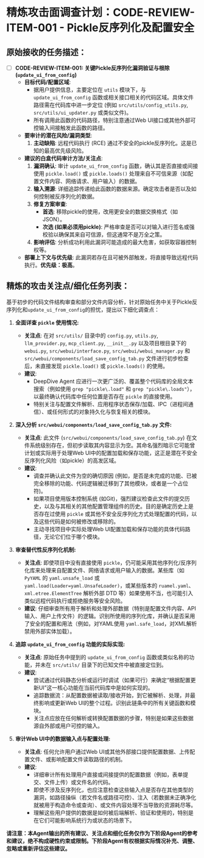 # 精炼攻击面调查计划：CODE-REVIEW-ITEM-001 - Pickle反序列化及配置安全

## 原始接收的任务描述：

- [ ] **CODE-REVIEW-ITEM-001: 关键Pickle反序列化漏洞验证与根除 (`update_ui_from_config`)**
    *   **目标代码/配置区域**:
        *   据用户提供信息，主要定位在 `utils` 模块下，与 `update_ui_from_config` 函数或相关接口相关的代码区域。具体文件路径需在代码库中进一步定位 (例如 `src/utils/config_utils.py`, `src/utils/ui_updater.py` 或类似文件)。
        *   所有调用此函数的代码路径，特别注意通过Web UI接口或其他外部可控输入间接触发此函数的路径。
    *   **要审计的潜在风险/漏洞类型**:
        1.  **主动缺陷**: 远程代码执行 (RCE) 通过不安全的pickle反序列化。这是已知的最高优先级风险。
    *   **建议的白盒代码审计方法/关注点**:
        1.  **漏洞确认**: 审计 `update_ui_from_config` 函数，确认其是否直接或间接使用 `pickle.load()` 或 `pickle.loads()` 处理来自不可信来源（如配置文件内容、网络请求、用户输入）的数据。
        2.  **输入溯源**: 详细追踪传递给此函数的数据来源。确定攻击者是否以及如何控制被反序列化的数据。
        3.  **修复方案审查**:
            *   **首选**: 移除pickle的使用，改用更安全的数据交换格式（如JSON）。
            *   **次选 (如果必须用pickle)**: 严格审查是否可以对输入进行签名或强校验以确保其来自可信源，但这通常不是万全之策。
        4.  **影响评估**: 分析成功利用此漏洞可能造成的最大危害，如获取容器控制权等。
    *   **部署上下文与优先级**: 此漏洞若存在且可被外部触发，将直接导致远程代码执行。**优先级：极高**。

## 精炼的攻击关注点/细化任务列表：

基于初步的代码文件结构审查和部分文件内容分析，针对原始任务中关于Pickle反序列化和`update_ui_from_config`的担忧，提出以下细化调查点：

1.  **全面详查 `pickle` 使用情况:**
    *   **关注点**: 在对 `src/utils/` 目录中的 `config.py`, `utils.py`, `llm_provider.py`, `mcp_client.py`, `__init__.py` 以及项目根目录下的 `webui.py`, `src/webui/interface.py`, `src/webui/webui_manager.py` 和 `src/webui/components/load_save_config_tab.py` 文件进行初步检查后，未直接发现 `pickle.load()` 或 `pickle.loads()` 的使用。
    *   **建议**:
        *   DeepDive Agent 应进行一次更广泛的、覆盖整个代码库的全局文本搜索（例如使用 `grep "pickle\.load"` 和 `grep "pickle\.loads"`），以最终确认代码库中任何位置是否存在 `pickle` 的直接使用。
        *   特别关注与配置文件解析、应用程序状态保存/加载、IPC（进程间通信）、或任何形式的对象持久化与恢复相关的模块。

2.  **深入分析 `src/webui/components/load_save_config_tab.py` 文件:**
    *   **关注点**: 此文件 (`src/webui/components/load_save_config_tab.py`) 在文件系统级别存在，但初步读取其内容显示为空。其命名强烈暗示它可能曾计划或实际用于处理Web UI中的配置加载和保存功能，这正是潜在不安全反序列化风险（如pickle）的高发区域。
    *   **建议**:
        *   调查并确认此文件为空的确切原因 (例如，是否是未完成的功能、已被完全移除的功能、代码逻辑被迁移到了其他模块，或者是一个占位符)。
        *   如果项目使用版本控制系统 (如Git)，强烈建议检查此文件的提交历史，以及与其相关的其他配置管理组件的历史。目的是确定历史上是否存在过使用 `pickle` 或其他不安全反序列化方式处理配置的代码，以及这些代码是如何被修改或移除的。
        *   主动寻找项目中实际处理Web UI配置加载和保存功能的具体代码路径，无论它们位于哪个模块。

3.  **审查替代性反序列化机制:**
    *   **关注点**: 即使项目中没有直接使用 `pickle`，仍可能采用其他序列化/反序列化库来处理来自配置文件、网络请求或用户输入的数据。某些库（如 `PyYAML` 的 `yaml.unsafe_load` 或 `yaml.load(Loader=yaml.UnsafeLoader)`，或某些版本的 `ruamel.yaml`、`xml.etree.ElementTree` 解析外部 DTD 等）如果使用不当，也可能引入类似远程代码执行或拒绝服务等安全风险。
    *   **建议**: 仔细审查所有用于解析和处理外部数据（特别是配置文件内容、API输入、用户上传文件）的逻辑。识别所使用的序列化库，并确认是否采用了安全的配置和用法（例如，对YAML使用 `yaml.safe_load`，对XML解析禁用外部实体加载）。

4.  **追踪 `update_ui_from_config` 功能的实际实现:**
    *   **关注点**: 原始任务中提到的 `update_ui_from_config` 函数或类似名称的功能，并未在 `src/utils/` 目录下的已知文件中被直接定位到。
    *   **建议**:
        *   尝试通过代码静态分析或运行时调试（如果可行）来确定“根据配置更新UI”这一核心功能在当前代码库中是如何实现的。
        *   追踪数据流：从配置数据被读取/接收开始，到它被解析、处理，并最终影响或更新Web UI的整个过程。识别此链条中的所有关键函数和模块。
        *   关注点应放在任何解析或转换配置数据的步骤，特别是如果这些数据源自外部或用户可控的输入。

5.  **审计Web UI中的数据输入点与配置处理:**
    *   **关注点**: 任何允许用户通过Web UI或其他外部接口提供配置数据、上传配置文件、或影响配置文件读取路径的机制。
    *   **建议**:
        *   详细审计所有处理用户直接或间接提供的配置数据（例如，表单提交、文件上传）或文件名的代码。
        *   即使不涉及反序列化，也应注意检查这些输入点是否存在其他类型的漏洞，如路径操纵（若文件名或路径可控）、注入（若数据未正确净化就被用于构造命令或查询）、或文件内容处理不当导致的资源耗尽等。
        *   理解这些用户提供的数据是如何被后端解析、验证和使用的，特别是在它们可能影响系统行为或状态的场景下。

**请注意：本Agent输出的所有建议、关注点和细化任务仅作为下阶段Agent的参考和建议，绝不构成硬性约束或限制。下阶段Agent有权根据实际情况补充、调整、忽略或重新评估这些建议。**